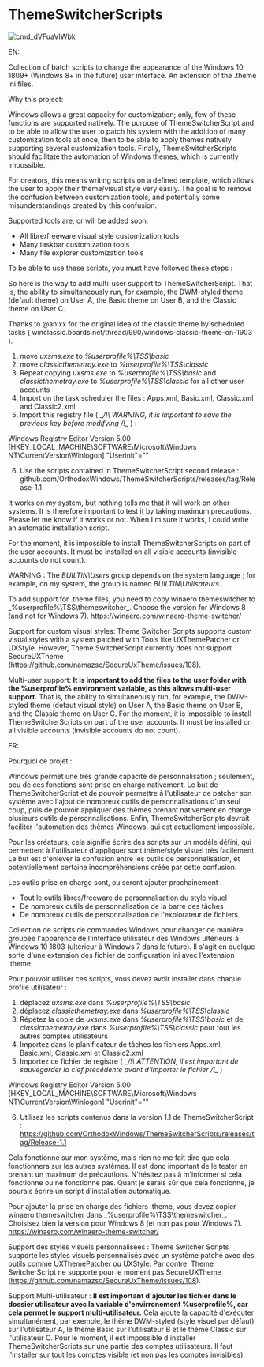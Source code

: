 # ThemeSwitcherScripts

![cmd_dVFuaVIWbk](https://user-images.githubusercontent.com/100134023/177014021-419b31c8-3530-4850-bdc6-c7009c575cad.png)

EN:

Collection of batch scripts to change the appearance of the Windows 10 1809+ (Windows 8+ in the future) user interface. An extension of the .theme ini files.

Why this project:

Windows allows a great capacity for customization; only, few of these functions are supported natively. The purpose of ThemeSwitcherScript and to be able to allow the user to patch his system with the addition of many customization tools at once, then to be able to apply themes natively supporting several customization tools.
Finally, ThemeSwitcherScripts should facilitate the automation of Windows themes, which is currently impossible.

For creators, this means writing scripts on a defined template, which allows the user to apply their theme/visual style very easily. The goal is to remove the confusion between customization tools, and potentially some misunderstandings created by this confusion.

Supported tools are, or will be added soon:
- All libre/freeware visual style customization tools
- Many taskbar customization tools
- Many file explorer customization tools

To be able to use these scripts, you must have followed these steps :

So here is the way to add multi-user support to ThemeSwitcherScript. That is, the ability to simultaneously run, for example, the DWM-styled theme (default theme) on User A, the Basic theme on User B, and the Classic theme on User C.

Thanks to @anixx for the original idea of the classic theme by scheduled tasks ( winclassic.boards.net/thread/990/windows-classic-theme-on-1903 ).

1. move _uxsms.exe_ to _%userprofile%\TSS\basic_
2. move _classicthemetray.exe_ to _%userprofile%\TSS\classic_
3. Repeat copying _uxsms.exe_ to _%userprofile%\TSS\basic_ and _classicthemetray.exe_ to _%userprofile%\TSS\classic_ for all other user accounts
4. Import on the task scheduler the files : Apps.xml, Basic.xml, Classic.xml and Classic2.xml
5. Import this registry file ( __/!\ WARNING, it is important to save the previous key before modifying /!\__ ) :

Windows Registry Editor Version 5.00
[HKEY_LOCAL_MACHINE\SOFTWARE\Microsoft\Windows NT\CurrentVersion\Winlogon]
"Userinit"=""

6. Use the scripts contained in ThemeSwitcherScript second release : github.com/OrthodoxWindows/ThemeSwitcherScripts/releases/tag/Release-1.1

It works on my system, but nothing tells me that it will work on other systems. It is therefore important to test it by taking maximum precautions. Please let me know if it works or not. When I'm sure it works, I could write an automatic installation script.

For the moment, it is impossible to install ThemeSwitcherScripts on part of the user accounts. It must be installed on all visible accounts (invisible accounts do not count).

WARNING : The _BUILTIN\Users_ group depends on the system language ; for example, on my system, the group is named _BUILTIN\Utilisateurs_.

To add support for .theme files, you need to copy winaero themeswitcher to _%userprofile%\TSS\themeswitcher\_. Choose the version for Windows 8 (and not for Windows 7). https://winaero.com/winaero-theme-switcher/

Support for custom visual styles:
Theme Switcher Scripts supports custom visual styles with a system patched with Tools like UXThemePatcher or UXStyle. However, Theme SwitcherScript currently does not support SecureUXTheme (https://github.com/namazso/SecureUxTheme/issues/108).

Multi-user support:
__It is important to add the files to the user folder with the %userprofile% environment variable, as this allows multi-user support.__ That is, the ability to simultaneously run, for example, the DWM-styled theme (defaut visual style) on User A, the Basic theme on User B, and the Classic theme on User C.
For the moment, it is impossible to install ThemeSwitcherScripts on part of the user accounts. It must be installed on all visible accounts (invisible accounts do not count).

FR:

Pourquoi ce projet :

Windows permet une très grande capacité de personnalisation ; seulement, peu de ces fonctions sont prise en charge nativement. Le but de ThemeSwitcherScript et de pouvoir permettre à l'utilisateur de patcher son système avec l'ajout de nombreux outils de personnalisations d'un seul coup, puis de pouvoir appliquer des thèmes prenant nativement en charge plusieurs outils de personnalisations.
Enfin, ThemeSwitcherScripts devrait faciliter l'automation des thèmes Windows, qui est actuellement impossible.

Pour les créateurs, cela signifie écrire des scripts sur un modèle défini, qui permettent à l'utilisateur d'appliquer sont thème/style visuel très facilement. Le but est d'enlever la confusion entre les outils de personnalisation, et potentiellement certaine incompréhensions créée par cette confusion.

Les outils prise en charge sont, ou seront ajouter prochainement :
- Tout le outils libres/freeware de personnalisation du style visuel
- De nombreux outils de personnalisation de la barre des tâches
- De nombreux outils de personnalisation de l'explorateur de fichiers

Collection de scripts de commandes Windows pour changer de manière groupée l'apparence de l'interface utilisateur des Windows ultérieurs à Windows 10 1803 (ultérieur à Windows 7 dans le future). Il s'agit en quelque sorte d'une extension des fichier de configuration ini avec l'extension .theme.

Pour pouvoir utiliser ces scripts, vous devez avoir installer dans chaque profile utilisateur :

1. déplacez _uxsms.exe_ dans _%userprofile%\TSS\basic_
2. déplacez _classicthemetray.exe_ dans _%userprofile%\TSS\classic_
3. Répétez la copie de _uxsms.exe_ dans _%userprofile%\TSS\basic_ et de _classicthemetray.exe_ dans _%userprofile%\TSS\classic_ pour tout les autres comptes utilisateurs
4. Importez dans le planificateur de tâches les fichiers Apps.xml, Basic.xml, Classic.xml et Classic2.xml
5. Importez ce fichier de registre ( __/!\ ATTENTION, il est important de sauvegarder la clef précédente avant d'importer le fichier /!\__ ) 

Windows Registry Editor Version 5.00
[HKEY_LOCAL_MACHINE\SOFTWARE\Microsoft\Windows NT\CurrentVersion\Winlogon]
"Userinit"=""

6. Utilisez les scripts contenus dans la version 1.1 de ThemeSwitcherScript : https://github.com/OrthodoxWindows/ThemeSwitcherScripts/releases/tag/Release-1.1

Cela fonctionne sur mon système, mais rien ne me fait dire que cela fonctionnera sur les autres systèmes. Il est donc important de le tester en prenant un maximum de précautions. N'hésitez pas à m'informer si cela fonctionne ou ne fonctionne pas. Quant je serais sûr que cela fonctionne, je pourais écrire un script d'installation automatique.

Pour ajouter la prise en charge des fichiers .theme, vous devez copier winaero themeswitcher dans _%userprofile%\TSS\themeswitcher\_. Choisisez bien la version pour Windows 8 (et non pas pour Windows 7). https://winaero.com/winaero-theme-switcher/

Support des styles visuels personnalisées :
Theme Switcher Scripts supporte les styles visuels personnalisés avec un système patché avec des outils comme UXThemePatcher ou UXStyle. Par contre, Theme SwitcherScript ne supporte pour le moment pas SecureUXTheme (https://github.com/namazso/SecureUxTheme/issues/108).

Support Multi-utilisateur :
__Il est important d'ajouter les fichier dans le dossier utilisateur avec la variable d'envirronement %userprofile%, car cela permet le support multi-utilisateur.__ Cela ajoute la capacité d'exécuter simultanément, par exemple, le thème DWM-styled (style visuel par défaut) sur l'utilisateur A, le thème Basic sur l'utilisateur B et le thème Classic sur l'utilisateur C.
Pour le moment, il est impossible d'installer ThemeSwitcherScripts sur une partie des comptes utilisateurs. Il faut l'installer sur tout les comptes visible (et non pas les comptes invisibles).
